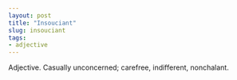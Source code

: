 ```yaml
---
layout: post
title: "Insouciant"
slug: insouciant
tags:
- adjective
---
```


Adjective. Casually unconcerned; carefree, indifferent, nonchalant.
